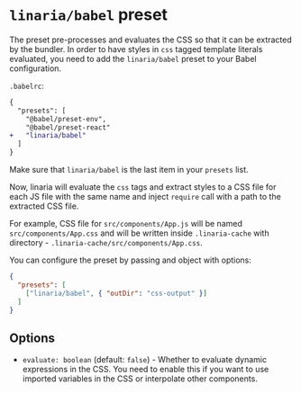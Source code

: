 # `linaria/babel` preset

The preset pre-processes and evaluates the CSS so that it can be extracted by the bundler. In order to have styles in `css` tagged template literals evaluated, you need to add the `linaria/babel` preset to your Babel configuration.

`.babelrc`:

```diff
{
  "presets": [
    "@babel/preset-env",
    "@babel/preset-react"
+   "linaria/babel"
  ]
}
```

Make sure that `linaria/babel` is the last item in your `presets` list.

Now, linaria will evaluate the `css` tags and extract styles to a CSS file for each JS file with the same name and inject `require` call with a path to the extracted CSS file.

For example, CSS file for `src/components/App.js` will be named `src/components/App.css` and will be written inside `.linaria-cache` with directory - `.linaria-cache/src/components/App.css`.

You can configure the preset by passing and object with options:

```json
{
  "presets": [
    ["linaria/babel", { "outDir": "css-output" }]
  ]
}
```

## Options

* `evaluate: boolean` (default: `false`) - Whether to evaluate dynamic expressions in the CSS. You need to enable this if you want to use imported variables in the CSS or interpolate other components.
